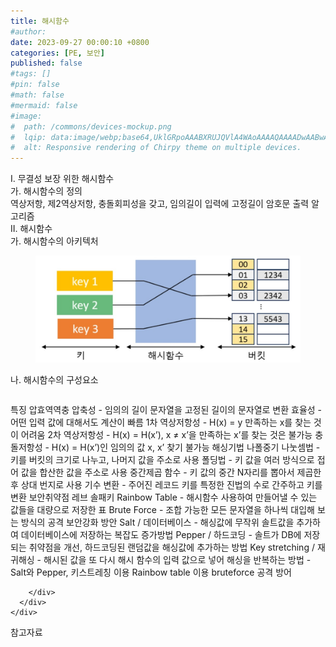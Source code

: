 ```yaml
---
title: 해시함수
#author: 
date: 2023-09-27 00:00:10 +0800
categories: [PE, 보안]
published: false
#tags: []
#pin: false
#math: false
#mermaid: false
#image:
#  path: /commons/devices-mockup.png
#  lqip: data:image/webp;base64,UklGRpoAAABXRUJQVlA4WAoAAAAQAAAADwAABwAAQUxQSDIAAAARL0AmbZurmr57yyIiqE8oiG0bejIYEQTgqiDA9vqnsUSI6H+oAERp2HZ65qP/VIAWAFZQOCBCAAAA8AEAnQEqEAAIAAVAfCWkAALp8sF8rgRgAP7o9FDvMCkMde9PK7euH5M1m6VWoDXf2FkP3BqV0ZYbO6NA/VFIAAAA
#  alt: Responsive rendering of Chirpy theme on multiple devices.
---
```


<div class="post-wrap">
  <div class="para">
    <div class="para-title">
      I. 무결성 보장 위한 해시함수
    </div>
    <div class="para-cntnt">
      <div class="para">
        <div class="para-title">
          가. 해시함수의 정의
        </div>
        <div class="para-cntnt">
            역상저항, 제2역상저항, 충돌회피성을 갖고, 임의길이 입력에 고정길이 암호문 출력 알고리즘
        </div>
      </div>
    </div>
  </div>
  
  <div class="para">
    <div class="para-title">
      II. 해시함수
    </div>
    <div class="para-cntnt">
      <div class="para">
        <div class="para-title">
          가. 해시함수의 아키텍처
        </div>
        <div class="para-cntnt">
          <figure class="post-figure">
            <img src="/assets/img/posts/해시함수.png" alt="해시함수">
<!--            <figcaption>Source: Unveiling the Metaverse: Exploring Emerging Trends, Multifaceted Perspectives, and Future Challenges</figcaption>-->
          </figure>
        </div>
      </div>
      <div class="para">
        <div class="para-title">
          나. 해시함수의 구성요소
        </div>
        <div class="para-cntnt">
          <table class="post-table">
          </table>
          특징 압효역역충
  압축성 - 임의의 길이 문자열을 고정된 길이의 문자열로 변환
  효율성 - 어떤 입력 값에 대해서도 계산이 빠름
  1차 역상저항성 - H(x) = y 만족하는 x를 찾는 것이 어려움
  2차 역상저항성 - H(x) = H(x’), x ≠ x’을 만족하는 x’를 찾는 것은 불가능
  충돌저항성 - H(x) = H(x’)인 임의의 값 x, x’ 찾기 불가능 
해싱기법 나폴중기
  나눗셈법 - 키를 버킷의 크기로 나누고, 나머지 값을 주소로 사용
  폴딩법 - 키 값을 여러 방식으로 접어 값을 합산한 값을 주소로 사용
  중간제곱 함수 - 키 값의 중간 N자리를 뽑아서 제곱한 후 상대 번지로 사용
  기수 변환 - 주어진 레코드 키를 특정한 진법의 수로 간주하고 키를 변환
보안취약점 레브 솔패키
  Rainbow Table - 해시함수 사용하여 만들어낼 수 있는 값들을 대량으로 저장한 표
  Brute Force - 조합 가능한 모든 문자열을 하나씩 대입해 보는 방식의 공격
보안강화 방안
  Salt / 데이터베이스 - 해싱값에 무작위 솔트값을 추가하여 데이터베이스에 저장하는 복잡도 증가방법
  Pepper / 하드코딩 - 솔트가 DB에 저장되는 취약점을 개선, 하드코딩된 랜덤값을 해싱값에 추가하는 방법
  Key stretching / 재귀해싱 - 해시된 값을 또 다시 해시 함수의 입력 값으로 넣어 해싱을 반복하는 방법
- Salt와 Pepper, 키스트레칭 이용 Rainbow table 이용 bruteforce 공격 방어

        </div>
      </div>
    </div>
  </div>

  <div class="refr-wrap">
    <div class="refr-title">
        참고자료
    </div>
    <ol class="refr-list">
    <!--    <li>(나현식, 최대선) <a target="_blank" href="https://scienceon.kisti.re.kr/commons/util/originalView.do?cn=JAKO202225948430499&oCn=JAKO202225948430499&dbt=JAKO&journal=NJOU00291864">메타버스 보안 위협 요소 및 대응 방안 검토</a></li>-->
    <!--    <li>(M. Uddin, S. Manickam, H. Ullah, M. Obaidat and A. Dandoush) <a target="_blank" href="https://ieeexplore.ieee.org/abstract/document/10138386">Unveiling the Metaverse: Exploring Emerging Trends, Multifaceted Perspectives, and Future Challenges</a></li>-->
    </ol>
  </div>
</div>

